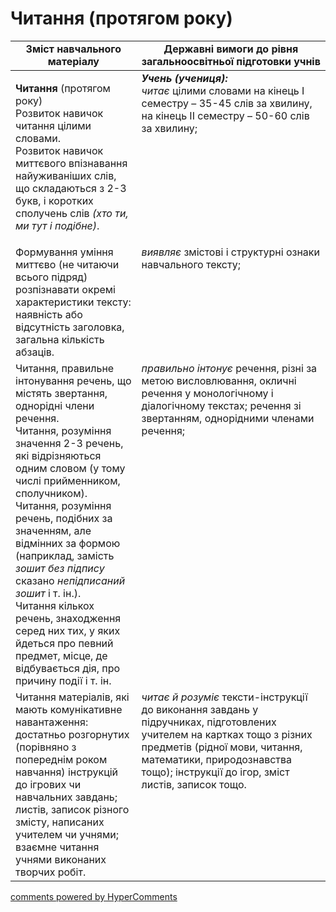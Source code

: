 <div id="hypercomments_widget" class="js-hypercomments-widget invisible"></div>

# Читання (протягом року)

<table>
  <tr>
    <td width="40%" align="center"><b>Зміст навчального матеріалу</b></td>
    <td width="60%" align="center"><b>Державні вимоги до рівня загальноосвітньої підготовки учнів</b></td>
  </tr>
<tbody>
  <tr>
    <td width="40%" style="vertical-align:top !important;">
    <p><b>Читання</b> (протягом року)<br>
Розвиток навичок читання цілими словами.<br>
Розвиток навичок миттєвого впізнавання найуживаніших слів, що складаються з 2-3 букв, і коротких сполучень слів <i>(хто ти, ми тут і подібне)</i>.<br></td>
    <td width="60%" style="vertical-align:top !important;">
<i><b>Учень (учениця):</b></i><br>
<i>читає</i> цілими словами на кінець І семестру – 35-45 слів за хвилину, на кінець ІІ семестру – 50-60 слів за хвилину;</td>
  </tr>
  <tr>
    <td width="40%" style="vertical-align:top !important;">
 Формування уміння миттєво (не читаючи всього підряд) розпізнавати окремі характеристики тексту: наявність або відсутність заголовка, загальна кількість абзаців.</td>
    <td width="60%" style="vertical-align:top !important;">
<i>виявляє</i> змістові і структурні ознаки навчального тексту;</td>
  </tr>
  <tr>
    <td width="40%" style="vertical-align:top !important;">
Читання, правильне інтонування речень, що містять звертання, однорідні члени речення.<br>
Читання, розуміння значення 2-3 речень, які відрізняються одним словом (у тому числі прийменником, сполучником).<br>
Читання, розуміння речень, подібних за значенням, але відмінних за формою (наприклад, замість <i>зошит без підпису</i> сказано <i>непідписаний зошит</i> і т. ін.).<br>
Читання кількох речень, знаходження серед них тих, у яких йдеться про певний предмет, місце, де відбувається дія, про причину події і т. ін.<br></td>
    <td width="60%" style="vertical-align:top !important;">
<i>правильно інтонує</i> речення, різні за метою висловлювання, окличні речення у монологічному і діалогічному текстах; речення зі звертанням, однорідними членами речення;</td>
  </tr>
  <tr>
    <td width="40%" style="vertical-align:top !important;">
Читання матеріалів, які мають комунікативне навантаження: достатньо розгорнутих (порівняно з попереднім роком навчання) інструкцій до ігрових чи навчальних завдань; листів, записок різного змісту, написаних учителем чи учнями; взаємне читання учнями виконаних творчих робіт.</td>
    <td width="60%" style="vertical-align:top !important;">
<i>читає й розуміє</i> тексти-інструкції до виконання завдань у підручниках, підготовлених учителем на картках тощо з різних предметів (рідної мови, читання, математики, природознавства тощо); інструкції до ігор, зміст листів, записок тощо.</td>
  </tr>
</tbody>
</table>

<div class="js-hypercomments-container">
<a href="http://hypercomments.com" class="hc-link" title="comments widget">comments powered by HyperComments</a>
</div>